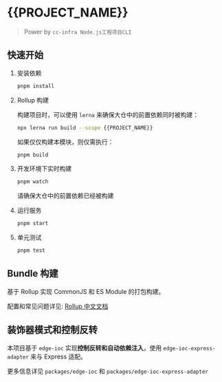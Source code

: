 # {{PROJECT_NAME}}

> Power by `cc-infra Node.js工程项目CLI`

## 快速开始

1. 安装依赖

   ```bash
   pnpm install
   ```

2. Rollup 构建

   构建项目时，可以使用 `lerna` 来确保大仓中的前置依赖同时被构建：

   ```bash
   npx lerna run build --scope {{PROJECT_NAME}}
   ```

   如果仅仅构建本模块，则仅需执行：

   ```bash
   pnpm build
   ```

3. 开发环境下实时构建

   ```bash
   pnpm watch
   ```

   请确保大仓中的前置依赖已经被构建

4. 运行服务

   ```bash
   pnpm start
   ```

5. 单元测试

   ```bash
   pnpm test
   ```

## Bundle 构建

基于 Rollup 实现 CommonJS 和 ES Module 的打包构建。

配置和常见问题详见: [Rollup 中文文档](https://www.rollupjs.com/)

## 装饰器模式和控制反转

本项目基于 `edge-ioc` 实现**控制反转和自动依赖注入**，使用 `edge-ioc-express-adapter` 来与 Express 适配。

更多信息详见 `packages/edge-ioc` 和 `packages/edge-ioc-express-adapter`

